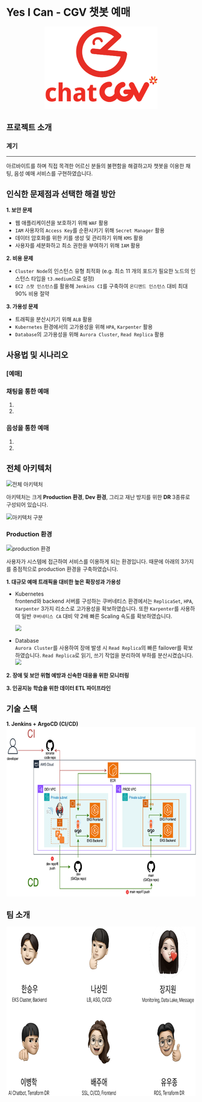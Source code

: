 # Yes I Can - CGV 챗봇 예매
<p align="center">
  <img src="images/Group 33.jpg" width="300">
</p>

## 프로젝트 소개
### 계기
---
아르바이트를 하며 직접 목격한 어르신 분들의 불편함을 해결하고자 챗봇을 이용한 채팅, 음성 예매 서비스를 구현하였습니다.

인식한 문제점과 선택한 해결 방안
---
**1. 보안 문제**
   * 웹 애플리케이션을 보호하기 위해 `WAF` 활용
   * `IAM` 사용자의 `Access Key`를 순환시키기 위해 `Secret Manager` 활용
   * 데이터 암호화를 위한 키를 생성 및 관리하기 위해 `KMS` 활용
   * 사용자를 세분화하고 최소 권한을 부여하기 위해 `IAM` 활용
     
**2. 비용 문제**
   * `Cluster Node`의 인스턴스 유형 최적화 (e.g. 최소 11 개의 포드가 필요한 노드의 인스턴스 타입을 `t3.medium`으로 설정)
   * `EC2 스팟 인스턴스`를 활용해 `Jenkins CI`를 구축하여 `온디맨드 인스턴스` 대비 최대 90% 비용 절약

**3. 가용성 문제**
   * 트래픽을 분산시키기 위해 `ALB` 활용
   * `Kubernetes` 환경에서의 고가용성을 위해 `HPA`, `Karpenter` 활용
   * `Database`의 고가용성을 위해 `Aurora Cluster`, `Read Replica` 활용


## 사용법 및 시나리오
### [예매]
### 채팅을 통한 예매
1.
2.

### 음성을 통한 예매
1.
2.

## 전체 아키텍처
![전체 아키텍처](images/architecture.svg)


아키텍처는 크게 **Production 환경**, **Dev 환경**, 그리고 재난 방지를 위한 **DR** 3종류로 구성되어 있습니다.

![아키텍처 구분](images/segmentations.svg)

### Production 환경
![production 환경](images/production.svg)

사용자가 시스템에 접근하여 서비스를 이용하게 되는 환경입니다. 때문에 아래의 3가지를 중점적으로 production 환경을 구축하였습니다.

**1. 대규모 예매 트래픽을 대비한 높은 확장성과 가용성**
- Kubernetes
<br>frontend와 backend 서버를 구성하는 쿠버네티스 환경에서는 `ReplicaSet`, `HPA`, `Karpenter` 3가지 리소스로 고가용성을 확보하였습니다. 또한 `Karpenter`를 사용하여 일반 `쿠버네티스 CA` 대비 약 2배 빠른 Scaling 속도를 확보하였습니다.

    <img src="https://github.com/user-attachments/assets/1d96660c-12d6-470f-9282-704024165055" height="350"/>
<!-- 임시 주석 처리 <img src="https://github.com/user-attachments/assets/1d96660c-12d6-470f-9282-704024165055" width="250" height="400"/> -->

  - Database
<br>`Aurora Cluster`를 사용하여 장애 발생 시 `Read Replica`의 빠른 failover를 확보하였습니다.
`Read Replica`로 읽기, 쓰기 작업을 분리하여 부하를 분산시켰습니다.<br>
    <img src="https://github.com/user-attachments/assets/1cd0d391-6a5e-43fc-9344-c94ccc54f860" height="350"/>
<!-- 임시 주석 처리 <img src="https://github.com/user-attachments/assets/1cd0d391-6a5e-43fc-9344-c94ccc54f860" width="400" height="400"/> -->

**2. 장애 및 보안 위협 예방과 신속한 대응을 위한 모니터링**


**3. 인공지능 학습을 위한 데이터 ETL 파이프라인**

## 기술 스택
**1. Jenkins + ArgoCD (CI/CD)** <br>
<img src="images/cicd.svg" height="450">

## 팀 소개
<img src="images/team.png" height="450">
